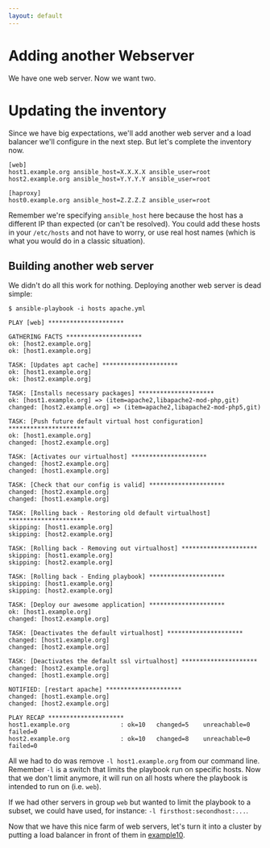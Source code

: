 ```yaml
---
layout: default
---
```


# Adding another Webserver

We have one web server.
Now we want two.

# Updating the inventory

Since we have big expectations, we'll add another web server and a load balancer we'll configure in the next step.
But let's complete the inventory now.

```
[web]
host1.example.org ansible_host=X.X.X.X ansible_user=root
host2.example.org ansible_host=Y.Y.Y.Y ansible_user=root

[haproxy]
host0.example.org ansible_host=Z.Z.Z.Z ansible_user=root
```

Remember we're specifying `ansible_host` here because the host has a different IP than expected (or can't be resolved).
You could add these hosts in your `/etc/hosts` and not have to worry, or use real host names (which is what you would do in a classic situation).

## Building another web server

We didn't do all this work for nothing.
Deploying another web server is dead simple:

```
$ ansible-playbook -i hosts apache.yml

PLAY [web] *********************

GATHERING FACTS *********************
ok: [host2.example.org]
ok: [host1.example.org]

TASK: [Updates apt cache] *********************
ok: [host1.example.org]
ok: [host2.example.org]

TASK: [Installs necessary packages] *********************
ok: [host1.example.org] => (item=apache2,libapache2-mod-php,git)
changed: [host2.example.org] => (item=apache2,libapache2-mod-php5,git)

TASK: [Push future default virtual host configuration] *********************
ok: [host1.example.org]
changed: [host2.example.org]

TASK: [Activates our virtualhost] *********************
changed: [host2.example.org]
changed: [host1.example.org]

TASK: [Check that our config is valid] *********************
changed: [host2.example.org]
changed: [host1.example.org]

TASK: [Rolling back - Restoring old default virtualhost] *********************
skipping: [host1.example.org]
skipping: [host2.example.org]

TASK: [Rolling back - Removing out virtualhost] *********************
skipping: [host1.example.org]
skipping: [host2.example.org]

TASK: [Rolling back - Ending playbook] *********************
skipping: [host1.example.org]
skipping: [host2.example.org]

TASK: [Deploy our awesome application] *********************
ok: [host1.example.org]
changed: [host2.example.org]

TASK: [Deactivates the default virtualhost] *********************
changed: [host1.example.org]
changed: [host2.example.org]

TASK: [Deactivates the default ssl virtualhost] *********************
changed: [host2.example.org]
changed: [host1.example.org]

NOTIFIED: [restart apache] *********************
changed: [host1.example.org]
changed: [host2.example.org]

PLAY RECAP *********************
host1.example.org              : ok=10   changed=5    unreachable=0    failed=0    
host2.example.org              : ok=10   changed=8    unreachable=0    failed=0    
```

All we had to do was remove `-l host1.example.org` from our command line.
Remember `-l` is a switch that limits the playbook run on specific hosts.
Now that we don't limit anymore, it will run on all hosts where the playbook is intended to run on (i.e. `web`).

If we had other servers in group `web` but wanted to limit the playbook to a subset, we could have used, for instance: `-l firsthost:secondhost:...`.

Now that we have this nice farm of web servers, let's turn it into a cluster by putting a load balancer in front of them in [example10](../example10).
